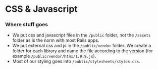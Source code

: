 # CSS & Javascript

### Where stuff goes
- We put css and javascript files in the `/public` folder, not the `/assets` folder as is the norm with most Rails apps.
- We put external css and js in the `/public/vendor` folder. We create a folder for each library and name the file according to the version (for example `/public/vendor/htmx/1.9.9.js`).
- Most of our styling goes into `/public/stylesheets/styles.css`.
